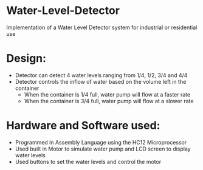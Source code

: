 # Water-Level-Detector
Implementation of a Water Level Detector system for industrial or residential use

# Design:
- Detector can detect 4 water levels ranging from 1/4, 1/2, 3/4 and 4/4
- Detector controls the inflow of water based on the volume left in the container
    - When the container is 1/4 full, water pump will flow at a faster rate
    - When the container is 3/4 full, water pump will flow at a slower rate
    
# Hardware and Software used:
- Programmed in Assembly Language using the HC12 Microprocessor
- Used built in Motor to simulate water pump and LCD screen to display water levels
- Used buttons to set the water levels and control the motor


